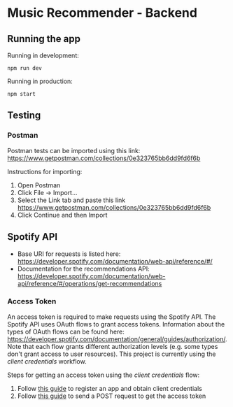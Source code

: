 # Music Recommender - Backend
## Running the app
Running in development:
```
npm run dev
```

Running in production:
```
npm start
```

## Testing
### Postman
Postman tests can be imported using this link: https://www.getpostman.com/collections/0e323765bb6dd9fd6f6b

Instructions for importing:
1. Open Postman
2. Click File -> Import...
3. Select the Link tab and paste this link https://www.getpostman.com/collections/0e323765bb6dd9fd6f6b
4. Click Continue and then Import

## Spotify API
* Base URI for requests is listed here: https://developer.spotify.com/documentation/web-api/reference/#/
* Documentation for the recommendations API: https://developer.spotify.com/documentation/web-api/reference/#/operations/get-recommendations

### Access Token
An access token is required to make requests using the Spotify API. The Spotify API uses OAuth flows to grant access tokens. Information
about the types of OAuth flows can be found here: https://developer.spotify.com/documentation/general/guides/authorization/. Note that each
flow grants different authorization levels (e.g. some types don't grant access to user resources). This project is currently using the 
*client credentials* workflow.

Steps for getting an access token using the *client credentials* flow:
1. Follow [this guide](https://developer.spotify.com/documentation/general/guides/authorization/app-settings/) to register an app and obtain client credentials
2. Follow [this guide](https://developer.spotify.com/documentation/general/guides/authorization/client-credentials/) to send a POST request to get the access token